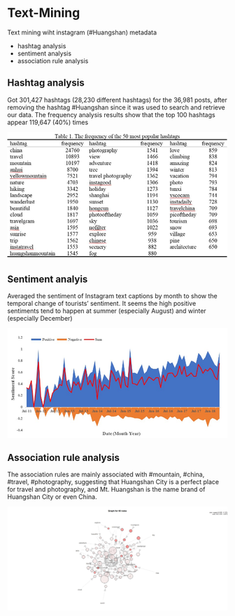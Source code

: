 # Text-Mining
Text mining wiht instagram (#Huangshan) metadata
- hashtag analysis
- sentiment analysis
- association rule analysis

## Hashtag analysis
Got 301,427 hashtags (28,230 different hashtags) for the 36,981 posts, after removing the hashtag #Huangshan since it was used to search and retrieve our data. The frequency analysis results show that the top 100 hashtags appear 119,647 (40%) times 

![frequency.jpg](frequency.jpg)
## Sentiment analyis
Averaged the sentiment of Instagram text captions by month to show the temporal change of tourists’ sentiment. It seems the high positive sentiments tend to happen at summer (especially August) and winter (especially December)

![sentiment.jpg](sentiment.jpg)
## Association rule analysis
The association rules are mainly associated with #mountain, #china, #travel, #photography, suggesting that Huangshan City is a perfect place for travel and photography, and Mt. Huangshan is the name brand of Huangshan City or even China. 

![rule.jpg](rule.jpg)


